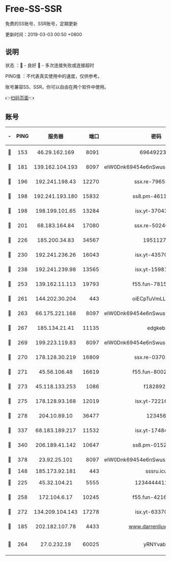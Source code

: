 # Free-SS-SSR

免费的SS账号、SSR账号，定期更新

更新时间：2019-03-03 00:50 +0800

## 说明

状态     ：🙂 - 良好 🙁 - 多次连接失败或连接超时

PING值   ：不代表真实使用中的速度，仅供参考。

账号兼容SS、SSR，你可以自由在两个软件中使用。

👉[扫码页面](https://liesauer.github.io/free-ss-ssr.github.io/)👈

## 账号

|-|PING|服务器|端口|密码|加密方式|区域|
|:----:|:----:|:-----:|-----:|:----:|:----:|:----:|
|🙂|153|46.29.162.169|8091|6964922356|aes-256-cfb|RU|
|🙂|181|139.162.104.193|8097|eIW0Dnk69454e6nSwuspv9DmS201tQ0D|aes-256-cfb|JP|
|🙂|196|192.241.198.43|12270|ssx.re-79653159|aes-256-cfb|US|
|🙂|198|192.241.193.180|15832|ss8.pm-46115453|aes-256-cfb|US|
|🙂|198|198.199.101.65|13284|isx.yt-37043083|aes-256-cfb|US|
|🙂|201|68.183.164.84|17080|ssx.re-50240519|aes-256-cfb|US|
|🙂|226|185.200.34.83|34567|19511276|aes-256-cfb|US|
|🙂|230|192.241.236.26|16043|isx.yt-43570413|aes-256-cfb|US|
|🙂|238|192.241.239.98|13565|isx.yt-15981055|aes-256-cfb|US|
|🙂|253|139.162.11.113|19793|f55.fun-78151290|aes-256-cfb|SG|
|🙂|261|144.202.30.204|443|oiECpTuVmLLxk4Ts|aes-256-cfb|US|
|🙂|263|66.175.221.168|8097|eIW0Dnk69454e6nSwuspv9DmS201tQ0D|aes-256-cfb|US|
|🙂|267|185.134.21.41|11135|edgkeb|aes-256-cfb|GB|
|🙂|269|199.223.119.83|8097|eIW0Dnk69454e6nSwuspv9DmS201tQ0D|aes-256-cfb|US|
|🙂|270|178.128.30.219|16809|ssx.re-03702185|aes-256-cfb|SG|
|🙂|271|45.56.106.48|16619|f55.fun-80021142|aes-256-cfb|US|
|🙂|273|45.118.133.253|1086|f1828920|aes-256-cfb|SG|
|🙂|275|178.128.93.168|12019|isx.yt-72216757|aes-256-cfb|SG|
|🙂|278|204.10.89.10|36477|123456|aes-256-cfb|US|
|🙂|337|68.183.189.217|11532|isx.yt-17484658|aes-256-cfb|SG|
|🙂|340|206.189.41.142|10647|ss8.pm-01527155|aes-256-cfb|SG|
|🙂|378|23.92.25.101|8097|eIW0Dnk69454e6nSwuspv9DmS201tQ0D|aes-256-cfb|US|
|🙂|148|185.173.92.181|443|sssru.icu|rc4-md5|RU|
|🙂|225|45.32.104.21|5555|1234444411111|aes-256-cfb|SG|
|🙂|258|172.104.6.17|10245|f55.fun-42164913|aes-256-cfb|US|
|🙂|272|134.209.104.143|17278|isx.yt-63370045|aes-256-cfb|SG|
|🙁|185|202.182.107.78|4433|www.darrenliuwei.com|aes-256-cfb|JP|
|🙁|264|27.0.232.19|60025|yRNYvabB|xchacha20-ietf-poly1305|HK|
